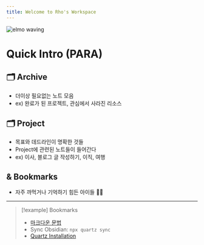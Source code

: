 ```yaml
---
title: Welcome to Rho's Workspace
---
```


<p>
<img src="https://media.giphy.com/media/LPgFwCQg4HQBvPihcn/giphy.gif" alt="elmo waving" /> 
</p>

# Quick Intro (PARA)

## 🗂️ Archive
- 더이상 필요없는 노트 모음
- ex) 완료가 된 프로젝트, 관심에서 사라진 리소스 
## 🗂️ Project
- 목표와 데드라인이 명확한 것들 
- Project에 관련된 노트들이 들어간다
- ex) 이사, 블로그 글 작성하기, 이직, 여행
## & Bookmarks
- 자주 까먹거나 기억하기 힘든 아이들 👵🏻
---

> [!example] Bookmarks
> - [마크다운 문법](https://statisticsplaybook.com/obsidian-markdown-cheatsheet/)
> - Sync Obsidian: `npx quartz sync`
> - [Quartz Installation](https://quartz.jzhao.xyz/)



